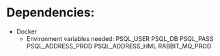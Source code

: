 # Dependencies:

- Docker
    * Environment variables needed: 
        PSQL_USER
        PSQL_DB
        PSQL_PASS 
        PSQL_ADDRESS_PROD
        PSQL_ADDRESS_HML
        RABBIT_MQ_PROD
